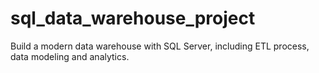 # sql_data_warehouse_project
Build a modern data warehouse with SQL Server, including ETL process, data modeling and analytics.

